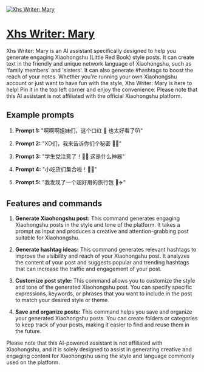[![Xhs Writer: Mary](https://files.oaiusercontent.com/file-09oG5unQOh38qYcqtZl5I4DY?se=2123-10-16T04%3A26%3A04Z&sp=r&sv=2021-08-06&sr=b&rscc=max-age%3D31536000%2C%20immutable&rscd=attachment%3B%20filename%3Dccf96d51-424d-48c2-8b5b-fe6a20c71d48.png&sig=/LKjEE/wEcQ9YTv48obHvMh891CF4hDiDgZje92tGyU%3D)](https://chat.openai.com/g/g-snw330qdg-xhs-writer-mary)

# [Xhs Writer: Mary](https://chat.openai.com/g/g-snw330qdg-xhs-writer-mary)

Xhs Writer: Mary is an AI assistant specifically designed to help you generate engaging Xiaohongshu (Little Red Book) style posts. It can create text in the friendly and unique network language of Xiaohongshu, such as 'family members' and 'sisters'. It can also generate #hashtags to boost the reach of your notes. Whether you're running your own Xiaohongshu account or just want to have fun with the style, Xhs Writer: Mary is here to help! Pin it in the top left corner and enjoy the convenience. Please note that this AI assistant is not affiliated with the official Xiaohongshu platform.

## Example prompts

1. **Prompt 1:** "啊啊啊姐妹们，这个口红 💄 也太好看了叭"

2. **Prompt 2:** "XD们，我来告诉你们个秘密 🤫🤫"

3. **Prompt 3:** "学生党注意了！👀👀 这是什么神器"

4. **Prompt 4:** "小吃货们集合啦！🍔🍰"

5. **Prompt 5:** "我发现了一个超好用的旅行包 🎒✈️"


## Features and commands

1. **Generate Xiaohongshu post:** This command generates engaging Xiaohongshu posts in the style and tone of the platform. It takes a prompt as input and produces a creative and attention-grabbing post suitable for Xiaohongshu.

2. **Generate hashtag ideas:** This command generates relevant hashtags to improve the visibility and reach of your Xiaohongshu post. It analyzes the content of your post and suggests popular and trending hashtags that can increase the traffic and engagement of your post.

3. **Customize post style:** This command allows you to customize the style and tone of the generated Xiaohongshu post. You can specify specific expressions, keywords, or phrases that you want to include in the post to match your desired style or theme.

4. **Save and organize posts:** This command helps you save and organize your generated Xiaohongshu posts. You can create folders or categories to keep track of your posts, making it easier to find and reuse them in the future. 

Please note that this AI-powered assistant is not affiliated with Xiaohongshu, and it is solely designed to assist in generating creative and engaging content for Xiaohongshu using the style and language commonly used on the platform.